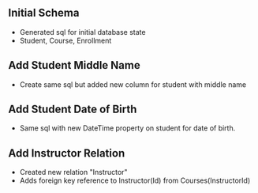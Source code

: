 ## Initial Schema
- Generated sql for initial database state
- Student, Course, Enrollment


## Add Student Middle Name
- Create same sql but added new column for student with middle name

## Add Student Date of Birth
- Same sql with new DateTime property on student for date of birth.

## Add Instructor Relation
- Created new relation "Instructor"
- Adds foreign key reference to Instructor(Id) from Courses(InstructorId)

